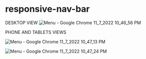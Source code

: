 # responsive-nav-bar
DESKTOP VIEW
![Menu - Google Chrome 11_7_2022 10_46_56 PM](https://user-images.githubusercontent.com/89099274/200471192-7d858649-5509-48e0-9615-713dfae6af89.png)

PHONE AND TABLETS VIEWS

![Menu - Google Chrome 11_7_2022 10_47_13 PM](https://user-images.githubusercontent.com/89099274/200471257-5e07137f-0154-4f92-8092-ead209b475bb.png)

![Menu - Google Chrome 11_7_2022 10_47_24 PM](https://user-images.githubusercontent.com/89099274/200471392-2796bf81-d003-4ccc-8a93-eb110d2f7d79.png)

